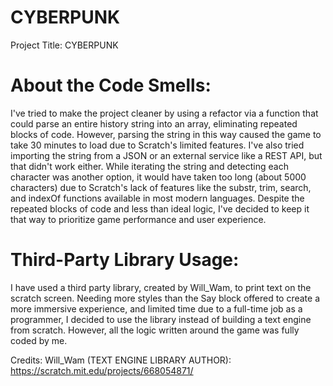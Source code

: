 
# CYBERPUNK

Project Title: CYBERPUNK

# About the Code Smells:
I've tried to make the project cleaner by using a refactor via a function that could parse an entire history string into an array, eliminating repeated blocks of code. However, parsing the string in this way caused the game to take 30 minutes to load due to Scratch's limited features. I've also tried importing the string from a JSON or an external service like a REST API, but that didn't work either. While iterating the string and detecting each character was another option, it would have taken too long (about 5000 characters) due to Scratch's lack of features like the substr, trim, search, and indexOf functions available in most modern languages. Despite the repeated blocks of code and less than ideal logic, I've decided to keep it that way to prioritize game performance and user experience.

# Third-Party Library Usage:
I have used a third party library, created by Will_Wam, to print text on the scratch screen. Needing more styles than the Say block offered to create a more immersive experience, and limited time due to a full-time job as a programmer, I decided to use the library instead of building a text engine from scratch. However, all the logic written around the game was fully coded by me.

Credits:
Will_Wam (TEXT ENGINE LIBRARY AUTHOR): https://scratch.mit.edu/projects/668054871/
